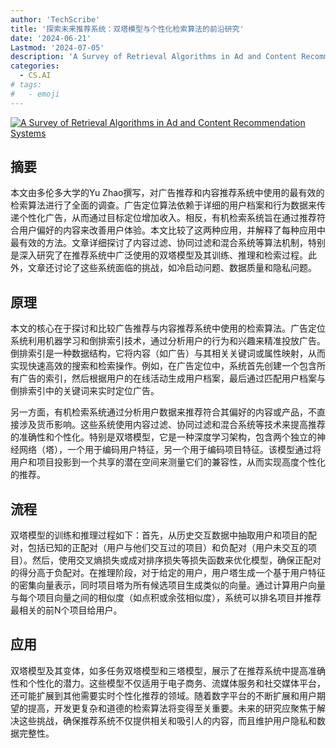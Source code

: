 ```yaml
---
author: 'TechScribe'
title: '探索未来推荐系统：双塔模型与个性化检索算法的前沿研究'
date: '2024-06-21'
Lastmod: '2024-07-05'
description: 'A Survey of Retrieval Algorithms in Ad and Content Recommendation Systems'
categories:
  - CS.AI
# tags:
#   - emoji
---
```


[![A Survey of Retrieval Algorithms in Ad and Content Recommendation Systems](https://arxiv-research-1301205113.cos.ap-guangzhou.myqcloud.com/images/2407.01712v1.pdf_0.jpg)](https://arxiv.org/abs/2407.01712v1)

## 摘要

本文由多伦多大学的Yu Zhao撰写，对广告推荐和内容推荐系统中使用的最有效的检索算法进行了全面的调查。广告定位算法依赖于详细的用户档案和行为数据来传递个性化广告，从而通过目标定位增加收入。相反，有机检索系统旨在通过推荐符合用户偏好的内容来改善用户体验。本文比较了这两种应用，并解释了每种应用中最有效的方法。文章详细探讨了内容过滤、协同过滤和混合系统等算法机制，特别是深入研究了在推荐系统中广泛使用的双塔模型及其训练、推理和检索过程。此外，文章还讨论了这些系统面临的挑战，如冷启动问题、数据质量和隐私问题。<!--more-->

## 原理

本文的核心在于探讨和比较广告推荐与内容推荐系统中使用的检索算法。广告定位系统利用机器学习和倒排索引技术，通过分析用户的行为和兴趣来精准投放广告。倒排索引是一种数据结构，它将内容（如广告）与其相关关键词或属性映射，从而实现快速高效的搜索和检索操作。例如，在广告定位中，系统首先创建一个包含所有广告的索引，然后根据用户的在线活动生成用户档案，最后通过匹配用户档案与倒排索引中的关键词来实时定位广告。

另一方面，有机检索系统通过分析用户数据来推荐符合其偏好的内容或产品，不直接涉及货币影响。这些系统使用内容过滤、协同过滤和混合系统等技术来提高推荐的准确性和个性化。特别是双塔模型，它是一种深度学习架构，包含两个独立的神经网络（塔），一个用于编码用户特征，另一个用于编码项目特征。该模型通过将用户和项目投影到一个共享的潜在空间来测量它们的兼容性，从而实现高度个性化的推荐。

## 流程

双塔模型的训练和推理过程如下：首先，从历史交互数据中抽取用户和项目的配对，包括已知的正配对（用户与他们交互过的项目）和负配对（用户未交互的项目）。然后，使用交叉熵损失或成对排序损失等损失函数来优化模型，确保正配对的得分高于负配对。在推理阶段，对于给定的用户，用户塔生成一个基于用户特征的密集向量表示，同时项目塔为所有候选项目生成类似的向量。通过计算用户向量与每个项目向量之间的相似度（如点积或余弦相似度），系统可以排名项目并推荐最相关的前N个项目给用户。

## 应用

双塔模型及其变体，如多任务双塔模型和三塔模型，展示了在推荐系统中提高准确性和个性化的潜力。这些模型不仅适用于电子商务、流媒体服务和社交媒体平台，还可能扩展到其他需要实时个性化推荐的领域。随着数字平台的不断扩展和用户期望的提高，开发更复杂和道德的检索算法将变得至关重要。未来的研究应聚焦于解决这些挑战，确保推荐系统不仅提供相关和吸引人的内容，而且维护用户隐私和数据完整性。
